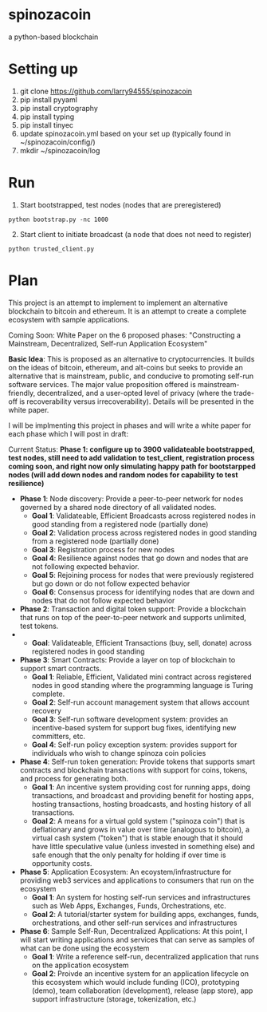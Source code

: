 # spinozacoin
a python-based blockchain

# Setting up
1. git clone https://github.com/larry94555/spinozacoin
2. pip install pyyaml
3. pip install cryptography
4. pip install typing
5. pip install tinyec
6. update spinozacoin.yml based on your set up (typically found in ~/spinozacoin/config/)
7. mkdir ~/spinozacoin/log

# Run
1. Start bootstrapped, test nodes (nodes that are preregistered)

```
python bootstrap.py -nc 1000
```

2. Start client to initiate broadcast (a node that does not need to register)

```
python trusted_client.py
```

# Plan

This project is an attempt to implement to implement an alternative blockchain to bitcoin and ethereum.  It is an attempt to create a complete ecosystem with sample applications.

Coming Soon: White Paper on the 6 proposed phases: "Constructing a Mainstream, Decentralized, Self-run Application Ecosystem"

**Basic Idea**: This is proposed as an alternative to cryptocurrencies.  It builds on the ideas of bitcoin, ethereum, and alt-coins but seeks to provide an alternative that
is mainstream, public, and conducive to promoting self-run software services.  The major value proposition offered is mainstream-friendly, decentralized, and a user-opted level of privacy (where the trade-off is recoverability versus irrecoverability).  Details will be presented in the white paper.

I will be implmenting this project in phases and will write a white paper for each phase which I will post in draft:

Current Status:  **Phase 1: configure up to 3900 validateable bootstrapped, test nodes, still need to add validation to test_client, registration process coming soon, and right now only simulating happy path for bootstarpped nodes (will add down nodes and random nodes for capability to test resilience)**

* **Phase 1**:  Node discovery:  Provide a peer-to-peer network for nodes governed by a shared node directory of all validated nodes.
    * **Goal 1**: Validateable, Efficient Broadcasts across registered nodes in good standing from a registered node (partially done)
    * **Goal 2**: Validation process across registered nodes in good standing from a registered node (partially done)
    * **Goal 3**: Registration process for new nodes
    * **Goal 4**: Resilience against nodes that go down and nodes that are not following expected behavior.
    * **Goal 5**: Rejoining process for nodes that were previously registered but go down or do not follow expected behavior
    * **Goal 6**: Consensus process for identifying nodes that are down and nodes that do not follow expected behavior
* **Phase 2**:  Transaction and digital token support: Provide a blockchain that runs on top of the peer-to-peer network and supports unlimited, test tokens.
*   * **Goal**: Validateable, Efficient Transactions (buy, sell, donate) across registered nodes in good standing  
* **Phase 3**:  Smart Contracts:  Provide a layer on top of blockchain to support smart contracts.
    * **Goal 1**: Reliable, Efficient, Validated mini contract across registered nodes in good standing where the programming language is Turing complete. 
    * **Goal 2**: Self-run account management system that allows account recovery
    * **Goal 3**: Self-run software development system: provides an incentive-based system for support bug fixes, identifying new committers, etc.
    * **Goal 4**: Self-run policy exception system: provides support for individuals who wish to change spinoza coin policies
* **Phase 4**:  Self-run token generation:  Provide tokens that supports smart contracts and blockchain transactions with support for coins, tokens, and process for generating both.
    * **Goal 1**: An incentive system providing cost for running apps, doing transactions, and broadcast and providing benefit for hosting apps, hosting transactions, hosting broadcasts, and hosting history of all transactions.
    * **Goal 2**: A means for a virtual gold system ("spinoza coin") that is deflationary and grows in value over time (analogous to bitcoin), a virtual cash system ("token") that is stable enough that it should have little speculative value (unless invested in something else) and safe enough that the only penalty for holding if over time is opportunity costs.   
* **Phase 5**:  Application Ecosystem:  An ecoystem/infrastructure for providing web3 services and applications to consumers that run on the ecosystem
    * **Goal 1**: An system for hosting self-run services and infrastructures such as Web Apps, Exchanges, Funds, Orchestrations, etc. 
    * **Goal 2**: A tutorial/starter system for building apps, exchanges, funds, orchestrations, and other self-run services and infrastructures  
* **Phase 6**:  Sample Self-Run, Decentralized Applications:  At this point, I will start writing applications and services that can serve as samples of what can be done using the ecosystem
    * **Goal 1**: Write a reference self-run, decentralized application that runs on the application ecosystem
    * **Goal 2**: Proivde an incentive system for an application lifecycle on this ecosystem which would include funding (ICO), prototyping (demo), team collaboration (development), release (app store), app support infrastructure (storage, tokenization, etc.) 
